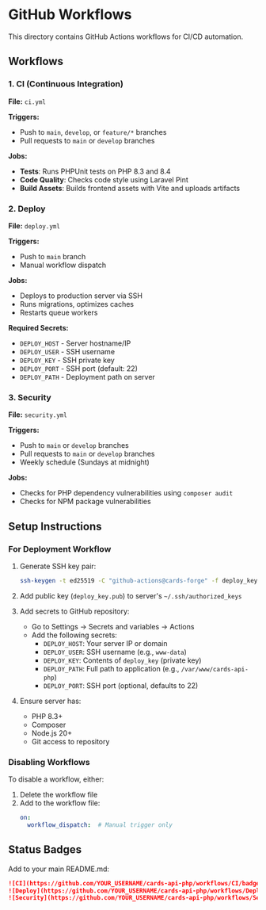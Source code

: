 # GitHub Workflows

This directory contains GitHub Actions workflows for CI/CD automation.

## Workflows

### 1. CI (Continuous Integration)
**File:** `ci.yml`

**Triggers:**
- Push to `main`, `develop`, or `feature/*` branches
- Pull requests to `main` or `develop` branches

**Jobs:**
- **Tests**: Runs PHPUnit tests on PHP 8.3 and 8.4
- **Code Quality**: Checks code style using Laravel Pint
- **Build Assets**: Builds frontend assets with Vite and uploads artifacts

### 2. Deploy
**File:** `deploy.yml`

**Triggers:**
- Push to `main` branch
- Manual workflow dispatch

**Jobs:**
- Deploys to production server via SSH
- Runs migrations, optimizes caches
- Restarts queue workers

**Required Secrets:**
- `DEPLOY_HOST` - Server hostname/IP
- `DEPLOY_USER` - SSH username
- `DEPLOY_KEY` - SSH private key
- `DEPLOY_PORT` - SSH port (default: 22)
- `DEPLOY_PATH` - Deployment path on server

### 3. Security
**File:** `security.yml`

**Triggers:**
- Push to `main` or `develop` branches
- Pull requests to `main` or `develop` branches
- Weekly schedule (Sundays at midnight)

**Jobs:**
- Checks for PHP dependency vulnerabilities using `composer audit`
- Checks for NPM package vulnerabilities

## Setup Instructions

### For Deployment Workflow

1. Generate SSH key pair:
   ```bash
   ssh-keygen -t ed25519 -C "github-actions@cards-forge" -f deploy_key
   ```

2. Add public key (`deploy_key.pub`) to server's `~/.ssh/authorized_keys`

3. Add secrets to GitHub repository:
   - Go to Settings → Secrets and variables → Actions
   - Add the following secrets:
     - `DEPLOY_HOST`: Your server IP or domain
     - `DEPLOY_USER`: SSH username (e.g., `www-data`)
     - `DEPLOY_KEY`: Contents of `deploy_key` (private key)
     - `DEPLOY_PATH`: Full path to application (e.g., `/var/www/cards-api-php`)
     - `DEPLOY_PORT`: SSH port (optional, defaults to 22)

4. Ensure server has:
   - PHP 8.3+
   - Composer
   - Node.js 20+
   - Git access to repository

### Disabling Workflows

To disable a workflow, either:
1. Delete the workflow file
2. Add to the workflow file:
   ```yaml
   on:
     workflow_dispatch:  # Manual trigger only
   ```

## Status Badges

Add to your main README.md:

```markdown
![CI](https://github.com/YOUR_USERNAME/cards-api-php/workflows/CI/badge.svg)
![Deploy](https://github.com/YOUR_USERNAME/cards-api-php/workflows/Deploy/badge.svg)
![Security](https://github.com/YOUR_USERNAME/cards-api-php/workflows/Security/badge.svg)
```

